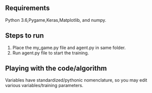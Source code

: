 Requirements
------------
Python 3.6,Pygame,Keras,Matplotlib, and numpy.

Steps to run
------------
1. Place the my_game.py file and agent.py in same folder.
2. Run agent.py file to start the training.

Playing with the code/algorithm
--------------------------------
Variables have standardized/pythonic nomenclature, so you may edit various variables/training parameters.


